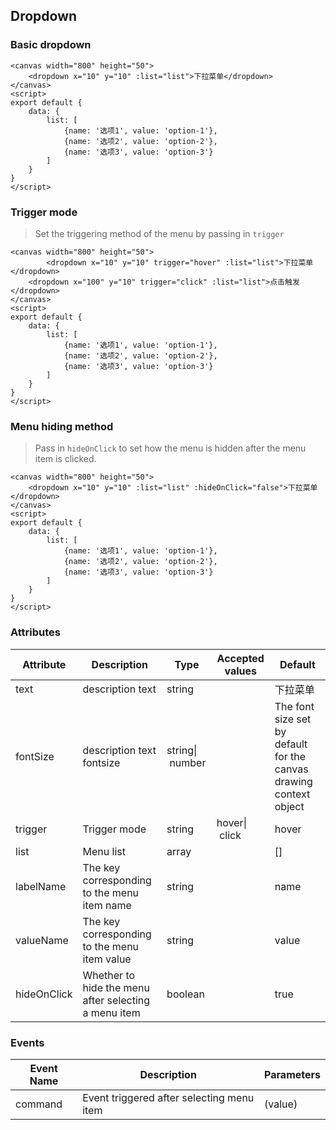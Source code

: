 ## Dropdown

### Basic dropdown

<ClientOnly>
<vp-dropdown></vp-dropdown>
</ClientOnly>

```canvas
<canvas width="800" height="50">
    <dropdown x="10" y="10" :list="list">下拉菜单</dropdown>
</canvas>
<script>
export default {
	data: {
		list: [
			{name: '选项1', value: 'option-1'},
			{name: '选项2', value: 'option-2'},
			{name: '选项3', value: 'option-3'}
		]
	}
}
</script>
```

### Trigger mode

> Set the triggering method of the menu by passing in `trigger`

<ClientOnly>
<vp-dropdown-trigger></vp-dropdown-trigger>
</ClientOnly>

```canvas
<canvas width="800" height="50">
    	<dropdown x="10" y="10" trigger="hover" :list="list">下拉菜单</dropdown>
	<dropdown x="100" y="10" trigger="click" :list="list">点击触发</dropdown>
</canvas>
<script>
export default {
	data: {
		list: [
			{name: '选项1', value: 'option-1'},
			{name: '选项2', value: 'option-2'},
			{name: '选项3', value: 'option-3'}
		]
	}
}
</script>
```

### Menu hiding method

> Pass in `hideOnClick` to set how the menu is hidden after the menu item is clicked.

<ClientOnly>
<vp-dropdown-hide-on-click></vp-dropdown-hide-on-click>
</ClientOnly>

```canvas
<canvas width="800" height="50">
    <dropdown x="10" y="10" :list="list" :hideOnClick="false">下拉菜单</dropdown>
</canvas>
<script>
export default {
	data: {
		list: [
			{name: '选项1', value: 'option-1'},
			{name: '选项2', value: 'option-2'},
			{name: '选项3', value: 'option-3'}
		]
	}
}
</script>

```

### Attributes

| Attribute   | Description                                          | Type             | Accepted values | Default                                                            |
| ----------- | ---------------------------------------------------- | ---------------- | --------------- | ------------------------------------------------------------------ |
| text        | description text                                     | string           |                 | 下拉菜单                                                           |
| fontSize    | description text fontsize                            | string\| number |                 | The font size set by default for the canvas drawing context object |
| trigger     | Trigger mode                                         | string           | hover\| click  | hover                                                              |
| list        | Menu list                                            | array            |                 | []                                                                 |
| labelName   | The key corresponding to the menu item name          | string           |                 | name                                                               |
| valueName   | The key corresponding to the menu item value         | string           |                 | value                                                              |
| hideOnClick | Whether to hide the menu after selecting a menu item | boolean          |                 | true                                                               |

### Events

| Event Name | Description                               | Parameters |
| ---------- | ----------------------------------------- | ---------- |
| command    | Event triggered after selecting menu item | (value)    |
